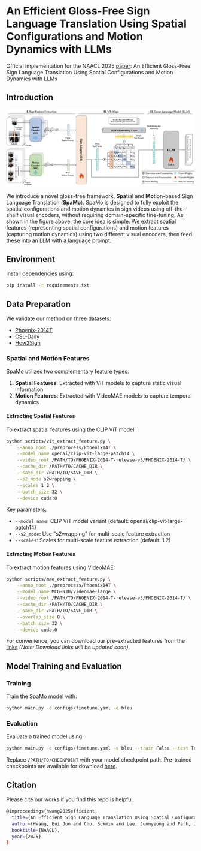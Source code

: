 # An Efficient Gloss-Free Sign Language Translation Using Spatial Configurations and Motion Dynamics with LLMs

Official implementation for the NAACL 2025 [paper](https://arxiv.org/pdf/2408.10593): An Efficient Gloss-Free Sign Language Translation Using Spatial Configurations and Motion Dynamics with LLMs


## Introduction

![model architecture](images/overview.png)

We introduce a novel gloss-free framework, **Spa**tial and **Mo**tion-based Sign Language Translation (**SpaMo**). 
SpaMo is designed to fully exploit the spatial configurations and motion dynamics in sign videos using off-the-shelf visual encoders, without requiring domain-specific fine-tuning.
As shown in the figure above, the core idea is simple: We extract spatial features (representing spatial configurations) and motion features (capturing motion dynamics) using two different visual encoders, then feed these into an LLM with a language prompt.


## Environment

Install dependencies using:
```bash
pip install -r requirements.txt
```


## Data Preparation

We validate our method on three datasets:
- [Phoenix-2014T](https://www-i6.informatik.rwth-aachen.de/~koller/RWTH-PHOENIX-2014-T/)
- [CSL-Daily](http://home.ustc.edu.cn/~zhouh156/dataset/csl-daily/)
- [How2Sign](https://how2sign.github.io/)

### Spatial and Motion Features

SpaMo utilizes two complementary feature types:
1. **Spatial Features**: Extracted with ViT models to capture static visual information
2. **Motion Features**: Extracted with VideoMAE models to capture temporal dynamics

#### Extracting Spatial Features

To extract spatial features using the CLIP ViT model:

```bash
python scripts/vit_extract_feature.py \
    --anno_root ./preprocess/Phoenix14T \
    --model_name openai/clip-vit-large-patch14 \
    --video_root /PATH/TO/PHOENIX-2014-T-release-v3/PHOENIX-2014-T/ \
    --cache_dir /PATH/TO/CACHE_DIR \
    --save_dir /PATH/TO/SAVE_DIR \
    --s2_mode s2wrapping \
    --scales 1 2 \
    --batch_size 32 \
    --device cuda:0
```

Key parameters:
- `--model_name`: CLIP ViT model variant (default: openai/clip-vit-large-patch14)
- `--s2_mode`: Use "s2wrapping" for multi-scale feature extraction
- `--scales`: Scales for multi-scale feature extraction (default: 1 2)

#### Extracting Motion Features

To extract motion features using VideoMAE:

```bash
python scripts/mae_extract_feature.py \
    --anno_root ./preprocess/Phoenix14T \
    --model_name MCG-NJU/videomae-large \
    --video_root /PATH/TO/PHOENIX-2014-T-release-v3/PHOENIX-2014-T/ \
    --cache_dir /PATH/TO/CACHE_DIR \
    --save_dir /PATH/TO/SAVE_DIR \
    --overlap_size 8 \
    --batch_size 32 \
    --device cuda:0
```

For convenience, you can download our pre-extracted features from the [links]() *(Note: Download links will be updated soon)*.


## Model Training and Evaluation

### Training

Train the SpaMo model with:

```bash
python main.py -c configs/finetune.yaml -e bleu
```

### Evaluation

Evaluate a trained model using:

```bash
python main.py -c configs/finetune.yaml -e bleu --train False --test True --ckpt /PATH/TO/CHECKPOINT
```

Replace `/PATH/TO/CHECKPOINT` with your model checkpoint path.
Pre-trained checkpoints are available for download [here](https://www.dropbox.com/scl/fo/vgbws4cftewpoc6kudoap/AOtWs7adP4AvK0iT7KkWaJk?rlkey=nf3wp64zenqx3t2z695ndzcy7&st=9ydialet&dl=0).


## Citation

Please cite our works if you find this repo is helpful.

```bash
@inproceedings{hwang2025efficient,
  title={An Efficient Sign Language Translation Using Spatial Configuration and Motion Dynamics with LLMs},
  author={Hwang, Eui Jun and Cho, Sukmin and Lee, Junmyeong and Park, Jong C},
  booktitle={NAACL},
  year={2025}
}
```
